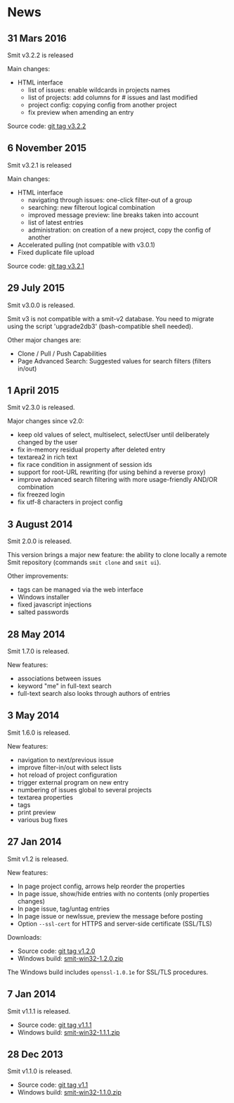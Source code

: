 # News

## 31 Mars 2016

Smit v3.2.2 is released

Main changes:

- HTML interface
    * list of issues: enable wildcards in projects names
    * list of projects: add columns for # issues and last modified
    * project config: copying config from another project
    * fix preview when amending an entry

Source code: [git tag v3.2.2](https://github.com/goeb/smit/tree/v3.2.2)

## 6 November 2015

Smit v3.2.1 is released

Main changes:

- HTML interface
    * navigating through issues: one-click filter-out of a group
    * searching: new filterout logical combination
    * improved message preview: line breaks taken into account
    * list of latest entries
    * administration: on creation of a new project, copy the config of another
- Accelerated pulling (not compatible with v3.0.1)
- Fixed duplicate file upload

Source code: [git tag v3.2.1](https://github.com/goeb/smit/tree/v3.2.1)

## 29 July 2015

Smit v3.0.0 is released.

Smit v3 is not compatible with a smit-v2 database. You need to migrate using the script 'upgrade2db3' (bash-compatible shell needed).

Other major changes are:

- Clone / Pull / Push Capabilities
- Page Advanced Search: Suggested values for search filters (filters in/out)



## 1 April 2015

Smit v2.3.0 is released.

Major changes since v2.0:

- keep old values of select, multiselect, selectUser until deliberately changed by the user
- fix in-memory residual property after deleted entry
- textarea2 in rich text
- fix race condition in assignment of session ids
- support for root-URL rewriting (for using behind a reverse proxy)
- improve advanced search filtering with more usage-friendly AND/OR combination
- fix freezed login
- fix utf-8 characters in project config


## 3 August 2014

Smit 2.0.0 is released.

This version brings a major new feature: the ability to clone locally a remote Smit repository (commands `smit clone`  and `smit ui`).

Other improvements:

- tags can be managed via the web interface
- Windows installer
- fixed javascript injections
- salted passwords


## 28 May 2014

Smit 1.7.0 is released.

New features:

- associations between issues
- keyword "me" in full-text search
- full-text search also looks through authors of entries


## 3 May 2014

Smit 1.6.0 is released.

New features:

- navigation to next/previous issue
- improve filter-in/out with select lists
- hot reload of project configuration
- trigger external program on new entry
- numbering of issues global to several projects
- textarea properties
- tags
- print preview
- various bug fixes


## 27 Jan 2014

Smit v1.2 is released.

New features:

- In page project config, arrows help reorder the properties
- In page issue, show/hide entries with no contents (only properties changes)
- In page issue, tag/untag entries
- In page issue or newIssue, preview the message before posting
- Option `--ssl-cert` for HTTPS and server-side certificate (SSL/TLS)


Downloads:

- Source code: [git tag v1.2.0](https://github.com/goeb/smit/tree/v1.2.0)
- Windows build: [smit-win32-1.2.0.zip](downloads/smit-win32-1.2.0.zip)

The Windows build includes `openssl-1.0.1e` for SSL/TLS procedures.

## 7 Jan 2014

Smit v1.1.1 is released.

- Source code: [git tag v1.1.1](https://github.com/goeb/smit/tree/v1.1.1)
- Windows build: [smit-win32-1.1.1.zip](downloads/smit-win32-1.1.1.zip)

## 28 Dec 2013

Smit v1.1.0 is released.

- Source code: [git tag v1.1](https://github.com/goeb/smit/tree/v1.1)
- Windows build: [smit-win32-1.1.0.zip](downloads/smit-win32-1.1.0.zip)
